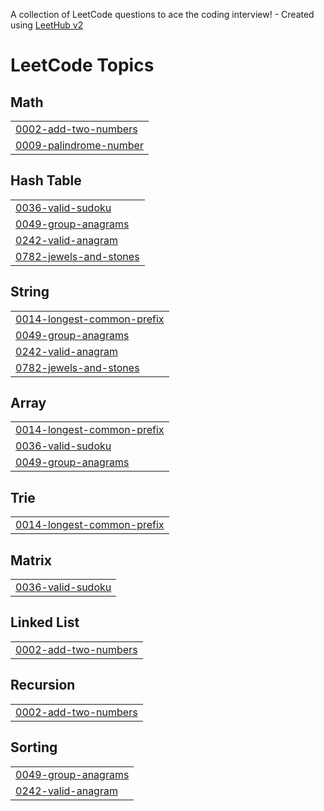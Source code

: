 A collection of LeetCode questions to ace the coding interview! - Created using [LeetHub v2](https://github.com/arunbhardwaj/LeetHub-2.0)
<!---LeetCode Topics Start-->
# LeetCode Topics
## Math
|  |
| ------- |
| [0002-add-two-numbers](https://github.com/EricTran6/LeetCode/tree/master/0002-add-two-numbers) |
| [0009-palindrome-number](https://github.com/EricTran6/LeetCode/tree/master/0009-palindrome-number) |
## Hash Table
|  |
| ------- |
| [0036-valid-sudoku](https://github.com/EricTran6/LeetCode/tree/master/0036-valid-sudoku) |
| [0049-group-anagrams](https://github.com/EricTran6/LeetCode/tree/master/0049-group-anagrams) |
| [0242-valid-anagram](https://github.com/EricTran6/LeetCode/tree/master/0242-valid-anagram) |
| [0782-jewels-and-stones](https://github.com/EricTran6/LeetCode/tree/master/0782-jewels-and-stones) |
## String
|  |
| ------- |
| [0014-longest-common-prefix](https://github.com/EricTran6/LeetCode/tree/master/0014-longest-common-prefix) |
| [0049-group-anagrams](https://github.com/EricTran6/LeetCode/tree/master/0049-group-anagrams) |
| [0242-valid-anagram](https://github.com/EricTran6/LeetCode/tree/master/0242-valid-anagram) |
| [0782-jewels-and-stones](https://github.com/EricTran6/LeetCode/tree/master/0782-jewels-and-stones) |
## Array
|  |
| ------- |
| [0014-longest-common-prefix](https://github.com/EricTran6/LeetCode/tree/master/0014-longest-common-prefix) |
| [0036-valid-sudoku](https://github.com/EricTran6/LeetCode/tree/master/0036-valid-sudoku) |
| [0049-group-anagrams](https://github.com/EricTran6/LeetCode/tree/master/0049-group-anagrams) |
## Trie
|  |
| ------- |
| [0014-longest-common-prefix](https://github.com/EricTran6/LeetCode/tree/master/0014-longest-common-prefix) |
## Matrix
|  |
| ------- |
| [0036-valid-sudoku](https://github.com/EricTran6/LeetCode/tree/master/0036-valid-sudoku) |
## Linked List
|  |
| ------- |
| [0002-add-two-numbers](https://github.com/EricTran6/LeetCode/tree/master/0002-add-two-numbers) |
## Recursion
|  |
| ------- |
| [0002-add-two-numbers](https://github.com/EricTran6/LeetCode/tree/master/0002-add-two-numbers) |
## Sorting
|  |
| ------- |
| [0049-group-anagrams](https://github.com/EricTran6/LeetCode/tree/master/0049-group-anagrams) |
| [0242-valid-anagram](https://github.com/EricTran6/LeetCode/tree/master/0242-valid-anagram) |
<!---LeetCode Topics End-->